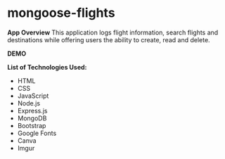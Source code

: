 # mongoose-flights

__App Overview__
This application logs flight information, search flights and destinations while offering users the ability to create, read and delete.

__DEMO__


__List of Technologies Used:__

- HTML
- CSS
- JavaScript
- Node.js
- Express.js
- MongoDB
- Bootstrap
- Google Fonts
- Canva
- Imgur

